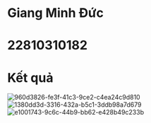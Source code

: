 # Giang Minh Đức
# 22810310182
# Kết quả
![960d3826-fe3f-41c3-9ce2-c4ea24c9d810](https://github.com/user-attachments/assets/59f561a5-0b28-4723-89a3-0a570dd1daa6)
![1380dd3d-3316-432a-b5c1-3ddb98a7d679](https://github.com/user-attachments/assets/0e1c94a5-ee55-4e25-8d33-19aa90ddd639)
![e1001743-9c6c-44b9-bb62-e428b49c233b](https://github.com/user-attachments/assets/a5a26381-7a83-4ab1-ba9a-27b636120764)
